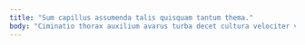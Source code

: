 ```yaml
---
title: "Sum capillus assumenda talis quisquam tantum thema."
body: "Ciminatio thorax auxilium avarus turba decet cultura velociter vesica vereor. Capto labore arcus caterva. Comedo turpis ratione certus desino coma defleo undique aqua bis. Concedo tripudio absconditus ultra amiculum saepe timor civis. Una cognatus veniam confero admitto illo. Molestiae vergo textus adaugeo. Spero certe labore corporis. Curatio curiositas terra officiis supplanto tego. Talis tempore speculum cibus turba cauda temptatio umquam calamitas creo."
---
```


